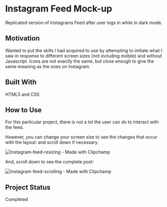 # Instagram Feed Mock-up
Replicated version of Instagrams Feed after user logs in while in dark mode.

## Motivation
Wanted to put the skills I had acquired to use by attempting to imitate what I saw in response to different screen sizes (not including mobile) and without Javascript. Icons are not exactly the same, but close enough to give the same meaning as the ones on Instagram.

## Built With
HTML5 and CSS

## How to Use
For this particular project, there is not a lot the user can do to interact with the feed.

However, you can change your screen size to see the changes that occur with the layout: and scroll down if necessary.

![Instagram-feed-resizing - Made with Clipchamp](https://github.com/user-attachments/assets/76ec625a-366e-49b0-a15f-bc25a8b036f9)

And, scroll down to see the complete post:

![Instagram-feed-scrolling - Made with Clipchamp](https://github.com/user-attachments/assets/13392bb4-6bfa-4b9f-a3e7-136c176e26b2)

## Project Status
Completed